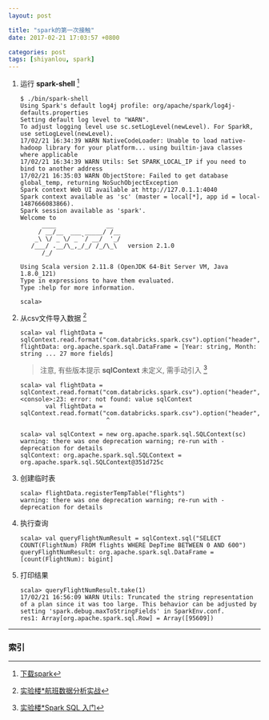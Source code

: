 ```yaml
---
layout: post

title: "spark的第一次接触"
date: 2017-02-21 17:03:57 +0800

categories: post
tags: [shiyanlou, spark]
---
```


1. 运行 **spark-shell** [^1]

    ```shell
    $ ./bin/spark-shell
    Using Spark's default log4j profile: org/apache/spark/log4j-defaults.properties
    Setting default log level to "WARN".
    To adjust logging level use sc.setLogLevel(newLevel). For SparkR, use setLogLevel(newLevel).
    17/02/21 16:34:39 WARN NativeCodeLoader: Unable to load native-hadoop library for your platform... using builtin-java classes where applicable
    17/02/21 16:34:39 WARN Utils: Set SPARK_LOCAL_IP if you need to bind to another address
    17/02/21 16:35:03 WARN ObjectStore: Failed to get database global_temp, returning NoSuchObjectException
    Spark context Web UI available at http://127.0.1.1:4040
    Spark context available as 'sc' (master = local[*], app id = local-1487666083866).
    Spark session available as 'spark'.
    Welcome to
          ____              __
         / __/__  ___ _____/ /__
        _\ \/ _ \/ _ `/ __/  '_/
       /___/ .__/\_,_/_/ /_/\_\   version 2.1.0
          /_/

    Using Scala version 2.11.8 (OpenJDK 64-Bit Server VM, Java 1.8.0_121)
    Type in expressions to have them evaluated.
    Type :help for more information.

    scala>
    ```

1. 从csv文件导入数据 [^2]

    ```shell
    scala> val flightData = sqlContext.read.format("com.databricks.spark.csv").option("header","true").load("/home/itaken/1998.csv")
    flightData: org.apache.spark.sql.DataFrame = [Year: string, Month: string ... 27 more fields]
    ```

    > 注意, 有些版本提示 **sqlContext** 未定义, 需手动引入 [^3]

    ```shell
    scala> val flightData = sqlContext.read.format("com.databricks.spark.csv").option("header","true").load("/home/itaken/1998.csv")
    <console>:23: error: not found: value sqlContext
           val flightData = sqlContext.read.format("com.databricks.spark.csv").option("header","true").load("/home/itaken/1998.csv")
                            ^

    scala> val sqlContext = new org.apache.spark.sql.SQLContext(sc)
    warning: there was one deprecation warning; re-run with -deprecation for details
    sqlContext: org.apache.spark.sql.SQLContext = org.apache.spark.sql.SQLContext@351d725c
    ```

1. 创建临时表

    ```shell
    scala> flightData.registerTempTable("flights")
    warning: there was one deprecation warning; re-run with -deprecation for details

    ```

1. 执行查询

    ```shell
    scala> val queryFlightNumResult = sqlContext.sql("SELECT COUNT(FlightNum) FROM flights WHERE DepTime BETWEEN 0 AND 600")
    queryFlightNumResult: org.apache.spark.sql.DataFrame = [count(FlightNum): bigint]

    ```

1. 打印结果

    ```shell
    scala> queryFlightNumResult.take(1)
    17/02/21 16:56:09 WARN Utils: Truncated the string representation of a plan since it was too large. This behavior can be adjusted by setting 'spark.debug.maxToStringFields' in SparkEnv.conf.
    res1: Array[org.apache.spark.sql.Row] = Array([95609])                          

    ```

----
### 索引

[^1]: [下载spark](http://spark.apache.org/downloads.html)
[^2]: [实验楼*航班数据分析实战](https://www.shiyanlou.com/courses/610/labs/2076/document)
[^3]: [实验楼*Spark SQL 入门](https://www.shiyanlou.com/courses/736/labs/2441/document)
